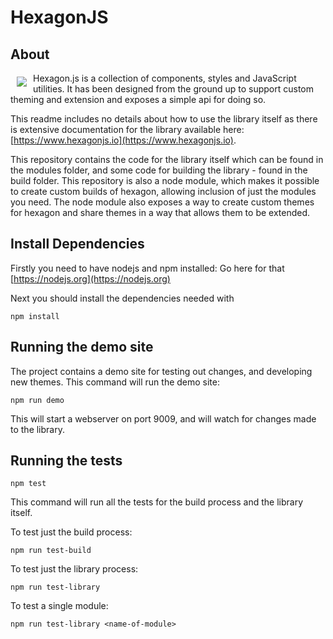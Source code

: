 HexagonJS
=========

About
-----

<a href="https://www.hexagonjs.io"><img src="https://raw.github.com/ocadotechnology/hexagonjs/master/assets/hexagon-logo.svg" align="left" hspace="10" vspace="6"></a>

Hexagon.js is a collection of components, styles and JavaScript utilities. It has been designed from the ground up to support custom theming and extension and exposes a simple api for doing so.

This readme includes no details about how to use the library itself as there is extensive documentation for the library available here: [https://www.hexagonjs.io](https://www.hexagonjs.io).

This repository contains the code for the library itself which can be found in the modules folder, and some code for building the library - found in the build folder. This repository is also a node module, which makes it possible to create custom builds of hexagon, allowing inclusion of just the modules you need. The node module also exposes a way to create custom themes for hexagon and share themes in a way that allows them to be extended.


Install Dependencies
--------------------

Firstly you need to have nodejs and npm installed: Go here for that [https://nodejs.org](https://nodejs.org)

Next you should install the dependencies needed with

    npm install


Running the demo site
---------------------

The project contains a demo site for testing out changes, and developing new themes. This command will run the demo site:

    npm run demo

This will start a webserver on port 9009, and will watch for changes made to the library.


Running the tests
-----------------

    npm test

This command will run all the tests for the build process and the library itself.

To test just the build process:

    npm run test-build

To test just the library process:

    npm run test-library

To test a single module:

    npm run test-library <name-of-module>
